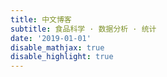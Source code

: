 ```yaml
---
title: 中文博客
subtitle: 食品科学 · 数据分析 · 统计
date: '2019-01-01'
disable_mathjax: true
disable_highlight: true
---
```

